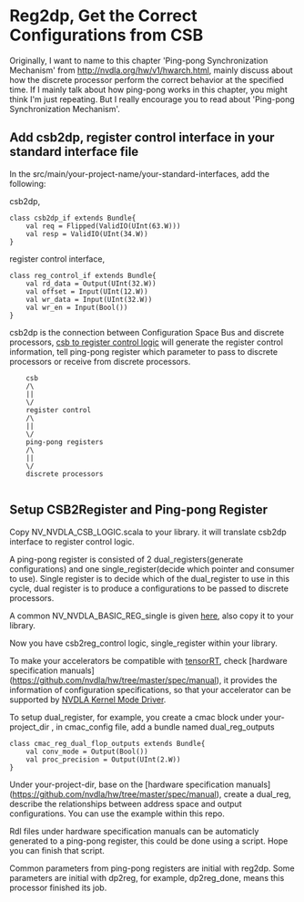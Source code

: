 # Reg2dp, Get the Correct Configurations from CSB

Originally, I want to name to this chapter 'Ping-pong Synchronization Mechanism' from http://nvdla.org/hw/v1/hwarch.html, mainly discuss about how the discrete processor perform the correct behavior at the specified time. If I mainly talk about how ping-pong works in this chapter, you might think I'm just repeating. But I really encourage you to read about 'Ping-pong Synchronization Mechanism'.


## Add csb2dp, register control interface in your standard interface file

In the src/main/your-project-name/your-standard-interfaces, add the following:

csb2dp,

```
class csb2dp_if extends Bundle{
    val req = Flipped(ValidIO(UInt(63.W)))
    val resp = ValidIO(UInt(34.W))
}
```

register control interface,

```
class reg_control_if extends Bundle{
    val rd_data = Output(UInt(32.W))
    val offset = Input(UInt(12.W))
    val wr_data = Input(UInt(32.W))
    val wr_en = Input(Bool())
}

```

csb2dp is the connection between Configuration Space Bus and discrete processors, [csb to register control logic](https://github.com/soDLA-publishment/soDLA/blob/soDLA_beta/src/main/scala/slibs/NV_NVDLA_CSB_LOGIC.scala) will generate the register control information, tell ping-pong register which parameter to pass to discrete processors or receive from discrete processors.

```
    csb
    /\
    ||
    \/
    register control
    /\
    ||
    \/
    ping-pong registers
    /\
    ||
    \/
    discrete processors
    
```


## Setup CSB2Register and Ping-pong Register

Copy NV_NVDLA_CSB_LOGIC.scala to your library. it will translate csb2dp interface to register control logic. 

A ping-pong register is consisted of 2 dual_registers(generate configurations) and one single_register(decide which pointer and consumer to use). Single register is to decide which of the dual_register to use in this cycle, dual register is to produce a configurations to be passed to discrete processors.

A common NV_NVDLA_BASIC_REG_single is given [here](https://github.com/soDLA-publishment/soDLA/blob/soDLA_beta/src/main/scala/slibs/NV_NVDLA_BASIC_REG_single.scala), also copy it to your library.

Now you have csb2reg_control logic, single_register within your library.

To make your accelerators be compatible with [tensorRT](https://github.com/NVIDIA/TensorRT), check [hardware specification manuals] (https://github.com/nvdla/hw/tree/master/spec/manual), it provides the information of configuration specifications, so that your accelerator can be supported by [NVDLA Kernel Mode Driver](http://nvdla.org/sw/runtime_environment.html#kernel-mode-driver).

To setup dual_register, for example, you create a cmac block under your-project_dir
, in cmac_config file, add a bundle named dual_reg_outputs

```
class cmac_reg_dual_flop_outputs extends Bundle{
    val conv_mode = Output(Bool())
    val proc_precision = Output(UInt(2.W))
}
```
Under your-project-dir, base on the [hardware specification manuals] (https://github.com/nvdla/hw/tree/master/spec/manual), create a dual_reg, describe the relationships between address space and output configurations. You can use the example within this repo.

Rdl files under hardware specification manuals can be automaticly generated to a ping-pong register, this could be done using a script. Hope you can finish that script.

Common parameters from ping-pong registers are initial with reg2dp. Some parameters are initial with dp2reg, for example, dp2reg_done, means this processor finished its job.










